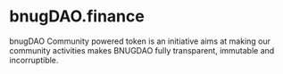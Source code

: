 # bnugDAO.finance
bnugDAO Community powered token is an initiative aims at making our community activities makes BNUGDAO fully transparent, immutable and incorruptible.
